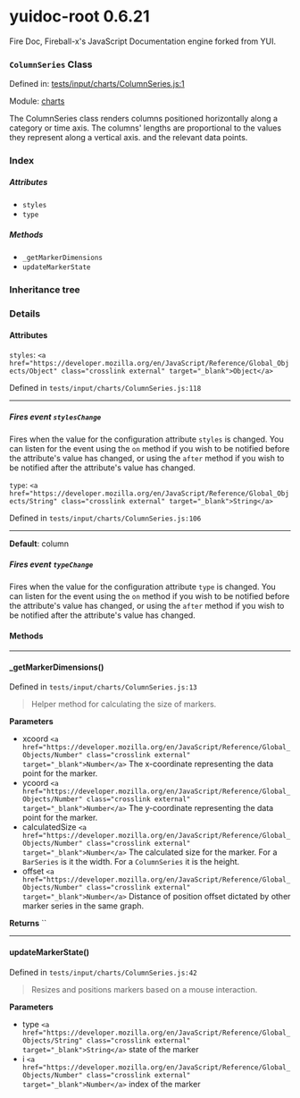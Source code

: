 
# yuidoc-root 0.6.21

Fire Doc, Fireball-x&#x27;s JavaScript Documentation engine forked from YUI.

### `ColumnSeries` Class


Defined in: [tests/input/charts/ColumnSeries.js:1](../files/tests/input/charts/ColumnSeries.js.js)

Module: [charts](../modules/charts.md)




The ColumnSeries class renders columns positioned horizontally along a category or time axis. The columns'
lengths are proportional to the values they represent along a vertical axis.
and the relevant data points.

### Index


##### Attributes

  - `styles`
  - `type`


##### Methods


  - `_getMarkerDimensions`
  - `updateMarkerState`





### Inheritance tree


### Details



#### Attributes


`styles`: `<a href="https://developer.mozilla.org/en/JavaScript/Reference/Global_Objects/Object" class="crosslink external" target="_blank">Object</a>`

Defined in `tests/input/charts/ColumnSeries.js:118`



---------------------




##### Fires event `stylesChange`

Fires when the value for the configuration attribute `styles` is
changed. You can listen for the event using the `on` method if you
wish to be notified before the attribute's value has changed, or
using the `after` method if you wish to be notified after the
attribute's value has changed.



`type`: `<a href="https://developer.mozilla.org/en/JavaScript/Reference/Global_Objects/String" class="crosslink external" target="_blank">String</a>`

Defined in `tests/input/charts/ColumnSeries.js:106`



---------------------



**Default**: column

##### Fires event `typeChange`

Fires when the value for the configuration attribute `type` is
changed. You can listen for the event using the `on` method if you
wish to be notified before the attribute's value has changed, or
using the `after` method if you wish to be notified after the
attribute's value has changed.





<!-- Method Block -->
#### Methods



--------------------------
#### _getMarkerDimensions() 

Defined in `tests/input/charts/ColumnSeries.js:13`



> Helper method for calculating the size of markers.

**Parameters**
- xcoord `<a href="https://developer.mozilla.org/en/JavaScript/Reference/Global_Objects/Number" class="crosslink external" target="_blank">Number</a>` The x-coordinate representing the data point for the marker.
- ycoord `<a href="https://developer.mozilla.org/en/JavaScript/Reference/Global_Objects/Number" class="crosslink external" target="_blank">Number</a>` The y-coordinate representing the data point for the marker.
- calculatedSize `<a href="https://developer.mozilla.org/en/JavaScript/Reference/Global_Objects/Number" class="crosslink external" target="_blank">Number</a>` The calculated size for the marker. For a `BarSeries` is it the width. For a `ColumnSeries` it is the height.
- offset `<a href="https://developer.mozilla.org/en/JavaScript/Reference/Global_Objects/Number" class="crosslink external" target="_blank">Number</a>` Distance of position offset dictated by other marker series in the same graph.

**Returns**
`` 


--------------------------
#### updateMarkerState() 

Defined in `tests/input/charts/ColumnSeries.js:42`



> Resizes and positions markers based on a mouse interaction.

**Parameters**
- type `<a href="https://developer.mozilla.org/en/JavaScript/Reference/Global_Objects/String" class="crosslink external" target="_blank">String</a>` state of the marker
- i `<a href="https://developer.mozilla.org/en/JavaScript/Reference/Global_Objects/Number" class="crosslink external" target="_blank">Number</a>` index of the marker




